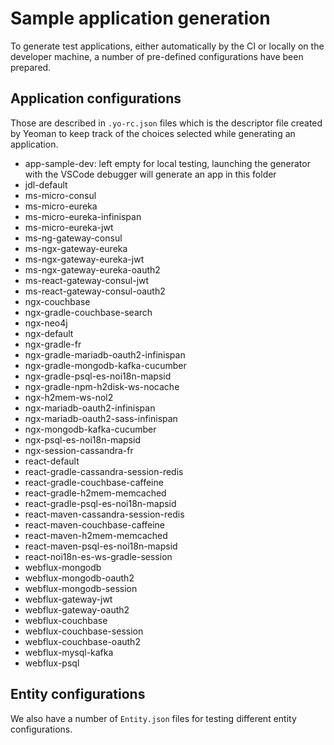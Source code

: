# Sample application generation

To generate test applications, either automatically by the CI or locally on the developer machine, a number of pre-defined configurations have been prepared.

## Application configurations

Those are described in `.yo-rc.json` files which is the descriptor file created by Yeoman to keep track of the choices selected while generating an application.

- app-sample-dev: left empty for local testing, launching the generator with the VSCode debugger will generate an app in this folder
- jdl-default
- ms-micro-consul
- ms-micro-eureka
- ms-micro-eureka-infinispan
- ms-micro-eureka-jwt
- ms-ng-gateway-consul
- ms-ngx-gateway-eureka
- ms-ngx-gateway-eureka-jwt
- ms-ngx-gateway-eureka-oauth2
- ms-react-gateway-consul-jwt
- ms-react-gateway-consul-oauth2
- ngx-couchbase
- ngx-gradle-couchbase-search
- ngx-neo4j
- ngx-default
- ngx-gradle-fr
- ngx-gradle-mariadb-oauth2-infinispan
- ngx-gradle-mongodb-kafka-cucumber
- ngx-gradle-psql-es-noi18n-mapsid
- ngx-gradle-npm-h2disk-ws-nocache
- ngx-h2mem-ws-nol2
- ngx-mariadb-oauth2-infinispan
- ngx-mariadb-oauth2-sass-infinispan
- ngx-mongodb-kafka-cucumber
- ngx-psql-es-noi18n-mapsid
- ngx-session-cassandra-fr
- react-default
- react-gradle-cassandra-session-redis
- react-gradle-couchbase-caffeine
- react-gradle-h2mem-memcached
- react-gradle-psql-es-noi18n-mapsid
- react-maven-cassandra-session-redis
- react-maven-couchbase-caffeine
- react-maven-h2mem-memcached
- react-maven-psql-es-noi18n-mapsid
- react-noi18n-es-ws-gradle-session
- webflux-mongodb
- webflux-mongodb-oauth2
- webflux-mongodb-session
- webflux-gateway-jwt
- webflux-gateway-oauth2
- webflux-couchbase
- webflux-couchbase-session
- webflux-couchbase-oauth2
- webflux-mysql-kafka
- webflux-psql

## Entity configurations

We also have a number of `Entity.json` files for testing different entity configurations.
